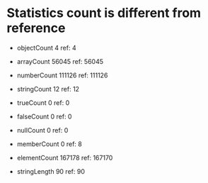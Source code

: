 # Statistics count is different from reference

* objectCount           4  ref:          4

* arrayCount        56045  ref:      56045

* numberCount      111126  ref:     111126

* stringCount          12  ref:         12

* trueCount             0  ref:          0

* falseCount            0  ref:          0

* nullCount             0  ref:          0

* memberCount           0  ref:          8

* elementCount     167178  ref:     167170

* stringLength         90  ref:         90

